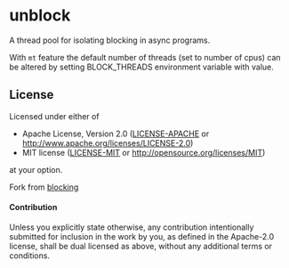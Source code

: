 # unblock
A thread pool for isolating blocking in async programs.

With `mt` feature the default number of threads (set to number of cpus) can be altered 
by setting BLOCK_THREADS environment variable with value.

## License

Licensed under either of

 * Apache License, Version 2.0 ([LICENSE-APACHE](LICENSE-APACHE) or http://www.apache.org/licenses/LICENSE-2.0)
 * MIT license ([LICENSE-MIT](LICENSE-MIT) or http://opensource.org/licenses/MIT)

at your option.

Fork from [blocking](https://github.com/smol-rs/blocking)

#### Contribution

Unless you explicitly state otherwise, any contribution intentionally submitted
for inclusion in the work by you, as defined in the Apache-2.0 license, shall be
dual licensed as above, without any additional terms or conditions.
